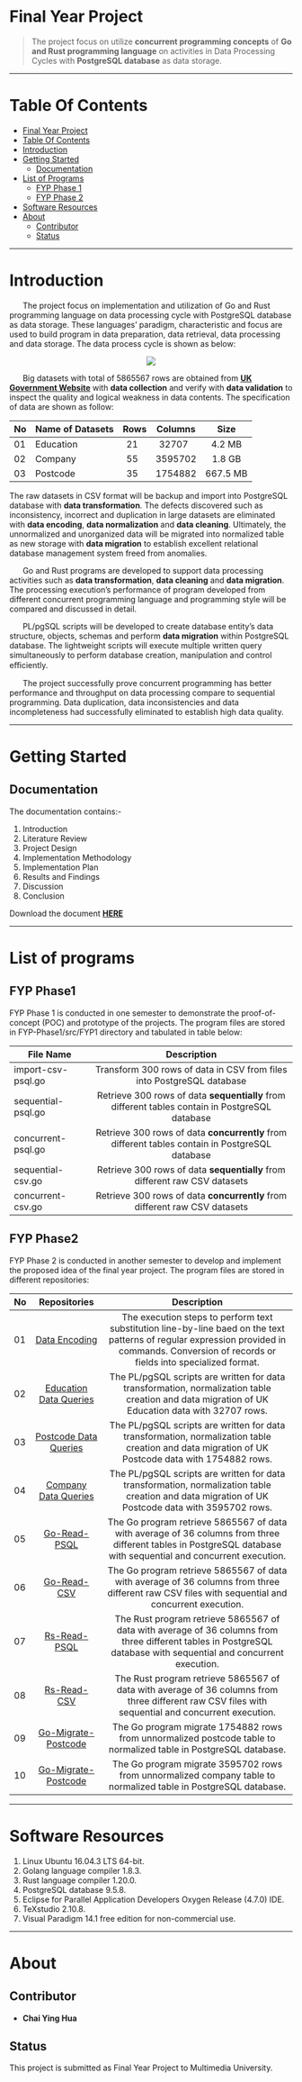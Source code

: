 Final Year Project
==================

> The project focus on utilize **concurrent programming concepts** of **Go and Rust programming language** on activities in Data Processing Cycles with **PostgreSQL database** as data storage. 

*** 

Table Of Contents 
=================

  * [Final Year Project](#final-year-project)
  * [Table Of Contents](#table-of-contents)
  * [Introduction](#introduction)
  * [Getting Started](#getting-started) 
    * [Documentation](#documentation)
  * [List of Programs](#list-of-programs)
    * [FYP Phase 1](#FYP-Phase-1)
    * [FYP Phase 2](#FYP-Phase-2)
  * [Software Resources](#software-resources)
  * [About](#about) 
    * [Contributor](#contributor)
    * [Status](#status)
    
*** 

Introduction
============

&nbsp;&nbsp;&nbsp;&nbsp;&nbsp;&nbsp;The project focus on implementation and utilization of Go and Rust programming language on data processing cycle with PostgreSQL database as data storage. These languages’ paradigm, characteristic and focus are used to build program in data preparation, data retrieval, data processing and data storage.  The data process cycle is shown as below: 

<p align="center"><img src="FYP-Phase2/FYP2-Documentation-1141328508/FYP2/Chapter3/FYP2-data-process-cycle-flowchart.png"/></p>

&nbsp;&nbsp;&nbsp;&nbsp;&nbsp;&nbsp;Big datasets with total of 5865567 rows are obtained from **[UK Government Website](https://data.gov.uk)** with **data collection** and verify with **data validation** to inspect the quality and logical weakness in data contents. The specification of data are shown as follow: 

| No  | Name of Datasets | Rows | Columns | Size | 
| --- |----------------|:----:|:-------:|:-------:|
| 01  | Education        | 21   | 32707   | 4.2 MB|
| 02  | Company          | 55   | 3595702 | 1.8 GB |
| 03  | Postcode         | 35   | 1754882 | 667.5 MB|

The raw datasets in CSV format will be backup and import into PostgreSQL database with **data transformation**. The defects discovered such as inconsistency, incorrect and duplication in large datasets are eliminated with **data encoding**, **data normalization** and **data cleaning**. Ultimately, the unnormalized and unorganized data will be migrated into normalized table as new storage with **data migration** to establish excellent relational database management system freed from anomalies.  

&nbsp;&nbsp;&nbsp;&nbsp;&nbsp;&nbsp;Go and Rust programs are developed to support data processing activities such as **data transformation**, **data cleaning** and **data migration**. The processing execution’s performance of program developed from different concurrent programming language and programming style will be compared and discussed in detail.  

&nbsp;&nbsp;&nbsp;&nbsp;&nbsp;&nbsp;PL/pgSQL scripts will be developed to create database entity’s data structure, objects, schemas and perform **data migration** within PostgreSQL database. The lightweight scripts will execute multiple written query simultaneously to perform database creation, manipulation and control eﬃciently.  

&nbsp;&nbsp;&nbsp;&nbsp;&nbsp;&nbsp;The project successfully prove concurrent programming has better performance and throughput on data processing compare to sequential programming. Data duplication, data inconsistencies and data incompleteness had successfully eliminated to establish high data quality.

***

Getting Started
===============
Documentation
-------------
The documentation contains:-  
1. Introduction  
2. Literature Review  
3. Project Design  
4. Implementation Methodology  
5. Implementation Plan  
6. Results and Findings  
7. Discussion   
8. Conclusion  

Download the document **[HERE](https://github.com/CodesAreHonest/final-year-project/blob/master/FYP-Phase2/FYP2-Documentation-1141328508/main.pdf)**

*** 

List of programs
================

FYP Phase1
----------
FYP Phase 1 is conducted in one semester to demonstrate the proof-of-concept (POC) and prototype of the projects. The program files are stored in FYP-Phase1/src/FYP1 directory and tabulated in table below: 

| File Name        | Description | 
| ------------- |:-------------:|
| import-csv-psql.go        | Transform 300 rows of data in CSV from files into PostgreSQL database | 
| sequential-psql.go        | Retrieve 300 rows of data **sequentially** from different tables contain in PostgreSQL database      | 
| concurrent-psql.go        | Retrieve 300 rows of data **concurrently** from different tables contain in PostgreSQL database      | 
| sequential-csv.go    | Retrieve 300 rows of data **sequentially** from different raw CSV datasets      | 
| concurrent-csv.go    | Retrieve 300 rows of data **concurrently** from different raw CSV datasets      |

FYP Phase2
---------
FYP Phase 2 is conducted in another semester to develop and implement the proposed idea of the final year project. The program files are stored in different repositories: 

| No | Repositories       | Description | 
| ---| :-------------: |:-------------:|
| 01 | [Data Encoding](https://github.com/CodesAreHonest/final-year-project/blob/master/FYP-Phase2/FYP2-appendix/data-encoding/01_company_data_encoding_runtime.txt)| The execution steps to perform text substitution line-by-line baed on the text patterns of regular expression provided in commands. Conversion of records or fields into specialized format. | 
| 02 | [Education Data Queries](https://github.com/CodesAreHonest/education-data-queries)| The PL/pgSQL scripts are written for data transformation, normalization table creation and data migration of UK Education data with 32707 rows. | 
| 03 | [Postcode Data Queries](https://github.com/CodesAreHonest/postcode-data-queries)| The PL/pgSQL scripts are written for data transformation, normalization table creation and data migration of UK Postcode data with 1754882 rows. | 
| 04 | [Company Data Queries](https://github.com/CodesAreHonest/company-data-queries)| The PL/pgSQL scripts are written for data transformation, normalization table creation and data migration of UK Postcode data with 3595702 rows. | 
| 05 | [Go-Read-PSQL](https://github.com/CodesAreHonest/go-read-psql)| The Go program retrieve 5865567 of data with average of 36 columns from three different tables in PostgreSQL database with sequential and concurrent execution. | 
| 06 | [Go-Read-CSV](https://github.com/CodesAreHonest/go-read-csv)| The Go program retrieve 5865567 of data with average of 36 columns from three different raw CSV files with sequential and concurrent execution. | 
| 07 | [Rs-Read-PSQL](https://github.com/CodesAreHonest/rs-read-psql)| The Rust program retrieve 5865567 of data with average of 36 columns from three different tables in PostgreSQL database with sequential and concurrent execution. | 
| 08 | [Rs-Read-CSV](https://github.com/CodesAreHonest/rs-read-csv) | The Rust program retrieve 5865567 of data with average of 36 columns from three different raw CSV files with sequential and concurrent execution. | 
| 09 | [Go-Migrate-Postcode](https://github.com/CodesAreHonest/go-migrate-postcode.git) | The Go program migrate 1754882 rows from unnormalized postcode table to normalized table in PostgreSQL database. | 
| 10 | [Go-Migrate-Postcode](https://github.com/CodesAreHonest/go-migrate-postcode.git) | The Go program migrate 3595702 rows from unnormalized company table to normalized table in PostgreSQL database. | 

***

Software Resources
==================
1. Linux Ubuntu 16.04.3 LTS 64-bit.  
2. Golang language compiler 1.8.3.  
3. Rust language compiler 1.20.0.  
4. PostgreSQL database 9.5.8.  
5. Eclipse for Parallel Application Developers Oxygen Release (4.7.0) IDE.  
6. TeXstudio 2.10.8.  
7. Visual Paradigm 14.1 free edition for non-commercial use.  

*** 

About
=====

Contributor
-----------
- **Chai Ying Hua** 

Status
-------
This project is submitted as Final Year Project to Multimedia University. 







